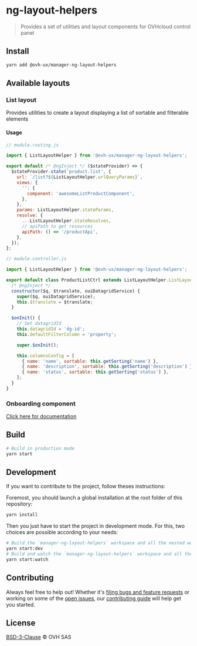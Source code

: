 # ng-layout-helpers

> Provides a set of utilities and layout components for OVHcloud control panel

## Install

```sh
yarn add @ovh-ux/manager-ng-layout-helpers
```

## Available layouts

### List layout 

Provides utilities to create a layout displaying a list of sortable and filterable elements  

#### Usage 

```js
// module.routing.js

import { ListLayoutHelper } from '@ovh-ux/manager-ng-layout-helpers';

export default /* @ngInject */ ($stateProvider) => {
  $stateProvider.state('product.list', {
    url: `/list?${ListLayoutHelper.urlQueryParams}`,
    views: {
      '': {
        component: 'awesomeListProductComponent',
      },
    },
    params: ListLayoutHelper.stateParams,
    resolve: {
      ...ListLayoutHelper.stateResolves,
      // apiPath to get resources
      apiPath: () => '/productApi',
    },
  });
};

```

```js
// module.controller.js

import { ListLayoutHelper } from '@ovh-ux/manager-ng-layout-helpers';

export default class ProductListCtrl extends ListLayoutHelper.ListLayoutCtrl {
  /* @ngInject */
  constructor($q, $translate, ouiDatagridService) {
    super($q, ouiDatagridService);
    this.$translate = $translate;
  }

  $onInit() {
    // Set datagridId
    this.datagridId = 'dg-id';
    this.defaultFilterColumn = 'property';

    super.$onInit();

    this.columnsConfig = [
      { name: 'name', sortable: this.getSorting('name') },
      { name: 'description', sortable: this.getSorting('description') },
      { name: 'status', sortable: this.getSorting('status') },
    ];
  }
}

```

### Onboarding component
[Click here for documentation](src/onboarding/README.md)

## Build

```sh
# Build in production mode
yarn start
```

## Development

If you want to contribute to the project, follow theses instructions:

Foremost, you should launch a global installation at the root folder of this repository:

```sh
yarn install
```

Then you just have to start the project in development mode. For this, two choices are possible according to your needs:

```sh
# Build the `manager-ng-layout-helpers` workspace and all the nested workspaces in development mode and watch only `manager-ng-layout-helpers` workspace
yarn start:dev
# Build and watch the `manager-ng-layout-helpers` workspace and all the nested workspaces in development mode
yarn start:watch
```

## Contributing

Always feel free to help out! Whether it's [filing bugs and feature requests](https://github.com/ovh/manager/issues/new) or working on some of the [open issues](https://github.com/ovh/manager/issues), our [contributing guide](https://github.com/ovh/manager/blob/master/CONTRIBUTING.md) will help get you started.

## License

[BSD-3-Clause](LICENSE) © OVH SAS
